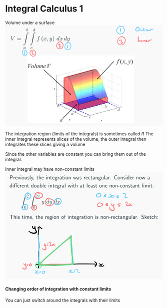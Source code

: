 # Integral Calculus 1
Volume under a surface
![](1648586465.png)

The integration region (limits of the integrals) is sometimes called $R$
The inner integral represents slices of the volume, the outer integral then integrates these slices giving a volume

Since the other variables are constant you can bring them out of the integral.

Inner integral may have non-constant limits
![](1648587530.png)

#### Changing order of integration with constant limits

You can just switch around the integrals with their limits


